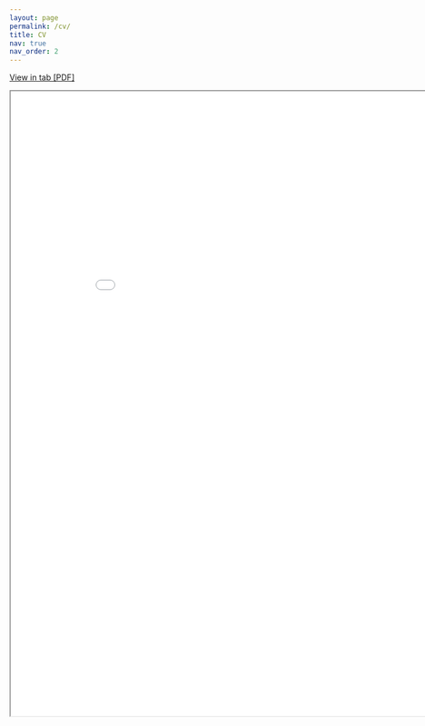 ```yaml
---
layout: page
permalink: /cv/
title: CV
nav: true
nav_order: 2
---
```

<a href="/assets/pdf/fk-langowski_cv.pdf" target="_blank">View in tab [PDF]</a>
<br>
<iframe name="fk-langowski_cv" id="fk-langowski_cv" src="/assets/pdf/fk-langowski_cv.pdf" width="900" height="1100" type="application/pdf"></iframe>